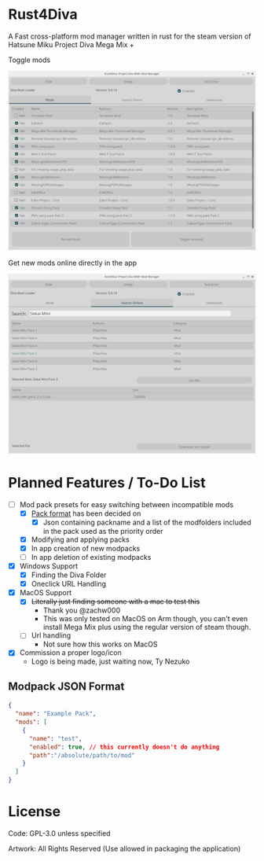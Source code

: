 # Rust4Diva

A Fast cross-platform mod manager written in rust for the steam version of Hatsune Miku Project Diva Mega Mix +

Toggle mods

![Main Screen of R4D](assets/main-lo.png)

Get new mods online directly in the app

![Online Search and DL Screen](assets/search-lo.png)

# Planned Features / To-Do List
- [ ] Mod pack presets for easy switching between incompatible mods
  - [x] [Pack format](#Modpack-JSON-Format) has been decided on
    - [x] Json containing packname and a list of the modfolders included in the pack used as the priority order

  - [x] Modifying and applying packs
  - [x] In app creation of new modpacks
  - [ ] In app deletion of existing modpacks
- [x] Windows Support
  - [x] Finding the Diva Folder
  - [x] Oneclick URL Handling
- [x] MacOS Support
  - [x] ~~Literally just finding someone with a mac to test this~~ 
    - Thank you @zachw000
    - This was only tested on MacOS on Arm though, you can't even install Mega Mix plus using the regular version of steam though.
  - [ ] Url handling
    - Not sure how this works on MacOS
- [x] Commission a proper logo/icon
  - Logo is being made, just waiting now, Ty Nezuko

## Modpack JSON Format
```json
{
  "name": "Example Pack",
  "mods": [
    {
      "name": "test",
      "enabled": true, // this currently doesn't do anything
      "path":"/absolute/path/to/mod"
    }
  ]
}
```


# License
Code: GPL-3.0 unless specified

Artwork: All Rights Reserved (Use allowed in packaging the application)